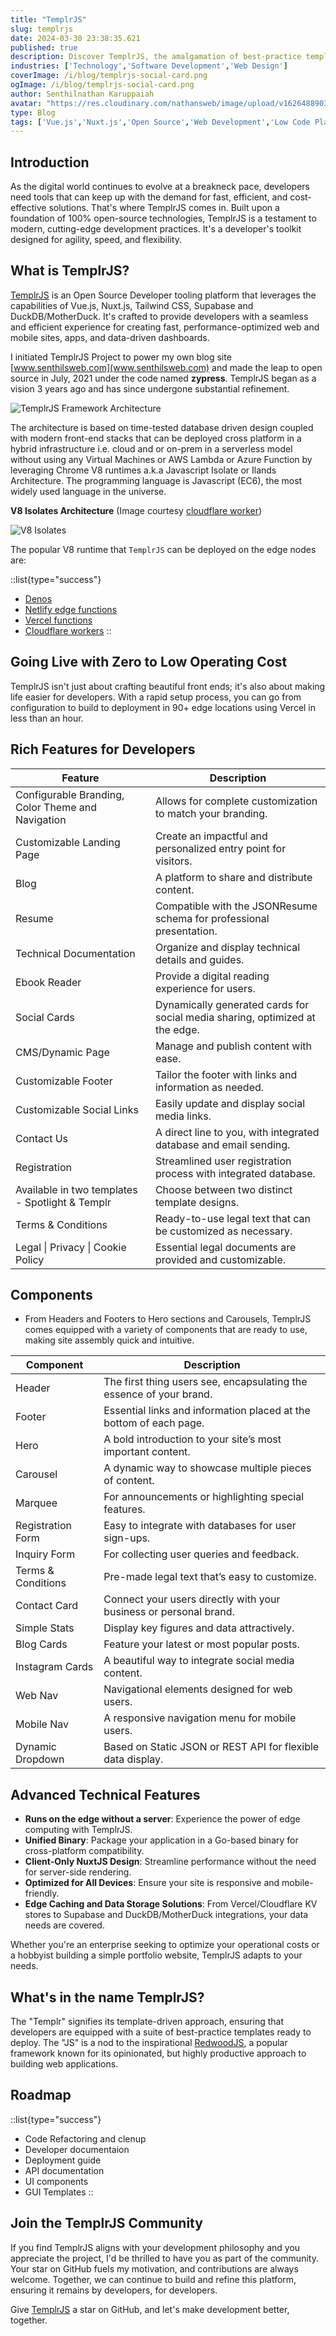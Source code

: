 ```yaml
---
title: "TemplrJS"
slug: templrjs
date: 2024-03-30 23:38:35.621
published: true
description: Discover TemplrJS, the amalgamation of best-practice templates and cutting-edge development inspired by RedwoodJS for building high-performance web and mobile applications.
industries: ['Technology','Software Development','Web Design']
coverImage: /i/blog/templrjs-social-card.png
ogImage: /i/blog/templrjs-social-card.png
author: Senthilnathan Karuppaiah
avatar: "https://res.cloudinary.com/nathansweb/image/upload/v1626488903/profile/Senthil-profile-picture-01_al07i5.jpg"
type: Blog
tags: ['Vue.js','Nuxt.js','Open Source','Web Development','Low Code Platform']
---
```


## Introduction

As the digital world continues to evolve at a breakneck pace, developers need tools that can keep up with the demand for fast, efficient, and cost-effective solutions. That's where TemplrJS comes in. Built upon a foundation of 100% open-source technologies, TemplrJS is a testament to modern, cutting-edge development practices. It's a developer's toolkit designed for agility, speed, and flexibility.

## What is TemplrJS?

[TemplrJS](https://github.com/senthilsweb/templrjs) is an Open Source Developer tooling platform that leverages the capabilities of Vue.js, Nuxt.js, Tailwind CSS, Supabase and DuckDB/MotherDuck. It's crafted to provide developers with a seamless and efficient experience for creating fast, performance-optimized web and mobile sites, apps, and data-driven dashboards.

I initiated TemplrJS Project to power my own blog site [www.senthilsweb.com](www.senthilsweb.com) and made the leap to open source in July, 2021 under the code named **zypress**. TemplrJS began as a vision 3 years ago and has since undergone substantial refinement. 

![TemplrJS Framework Architecture](/i/blog/templrjs-architecture.png)

The architecture is based on time-tested database driven design coupled with modern front-end stacks that can be deployed cross platform in a hybrid infrastructure i.e. cloud and or on-prem in a serverless model without using any Virtual Machines or AWS Lambda or Azure Function by leveraging Chrome V8 runtimes a.k.a Javascript Isolate or Ilands Architecture. The programming language is Javascript (EC6), the most widely used language in the universe.

**V8 Isolates Architecture** (Image courtesy [cloudflare worker](https://blog.cloudflare.com/cloud-computing-without-containers/))

![V8 Isolates](/i/blog/v8.isolates.png)


The popular V8 runtime that `TemplrJS` can be deployed on the edge nodes are:

::list{type="success"}
- [Denos](https://deno.land/)
- [Netlify edge functions](https://www.netlify.com/products/#netlify-edge-functions)
- [Vercel functions](https://vercel.com/)
- [Cloudflare workers](https://workers.cloudflare.com/)
::  


## Going Live with Zero to Low Operating Cost

TemplrJS isn't just about crafting beautiful front ends; it's also about making life easier for developers. With a rapid setup process, you can go from configuration to build to deployment in 90+ edge locations using Vercel in less than an hour.

## Rich Features for Developers


| Feature                                      | Description                                                  |
|----------------------------------------------|--------------------------------------------------------------|
| Configurable Branding, Color Theme and Navigation | Allows for complete customization to match your branding.    |
| Customizable Landing Page                    | Create an impactful and personalized entry point for visitors.|
| Blog                                         | A platform to share and distribute content.                   |
| Resume                                       | Compatible with the JSONResume schema for professional presentation. |
| Technical Documentation                      | Organize and display technical details and guides.            |
| Ebook Reader                                 | Provide a digital reading experience for users.               |
| Social Cards                                 | Dynamically generated cards for social media sharing, optimized at the edge. |
| CMS/Dynamic Page                             | Manage and publish content with ease.                         |
| Customizable Footer                          | Tailor the footer with links and information as needed.       |
| Customizable Social Links                    | Easily update and display social media links.                 |
| Contact Us                                   | A direct line to you, with integrated database and email sending. |
| Registration                                 | Streamlined user registration process with integrated database. |
| Available in two templates - Spotlight & Templr | Choose between two distinct template designs.                 |
| Terms & Conditions                           | Ready-to-use legal text that can be customized as necessary.  |
| Legal \| Privacy \| Cookie Policy            | Essential legal documents are provided and customizable.      |



## Components

- From Headers and Footers to Hero sections and Carousels, TemplrJS comes equipped with a variety of components that are ready to use, making site assembly quick and intuitive.


| Component         | Description                                                 |
|-------------------|-------------------------------------------------------------|
| Header            | The first thing users see, encapsulating the essence of your brand. |
| Footer            | Essential links and information placed at the bottom of each page. |
| Hero              | A bold introduction to your site’s most important content.  |
| Carousel          | A dynamic way to showcase multiple pieces of content.       |
| Marquee           | For announcements or highlighting special features.         |
| Registration Form | Easy to integrate with databases for user sign-ups.         |
| Inquiry Form      | For collecting user queries and feedback.                   |
| Terms & Conditions| Pre-made legal text that’s easy to customize.               |
| Contact Card      | Connect your users directly with your business or personal brand. |
| Simple Stats      | Display key figures and data attractively.                  |
| Blog Cards        | Feature your latest or most popular posts.                  |
| Instagram Cards   | A beautiful way to integrate social media content.          |
| Web Nav           | Navigational elements designed for web users.               |
| Mobile Nav        | A responsive navigation menu for mobile users.              |
| Dynamic Dropdown  | Based on Static JSON or REST API for flexible data display. |


## Advanced Technical Features

- **Runs on the edge without a server**: Experience the power of edge computing with TemplrJS.
- **Unified Binary**: Package your application in a Go-based binary for cross-platform compatibility.
- **Client-Only NuxtJS Design**: Streamline performance without the need for server-side rendering.
- **Optimized for All Devices**: Ensure your site is responsive and mobile-friendly.
- **Edge Caching and Data Storage Solutions**: From Vercel/Cloudflare KV stores to Supabase and DuckDB/MotherDuck integrations, your data needs are covered.

Whether you're an enterprise seeking to optimize your operational costs or a hobbyist building a simple portfolio website, TemplrJS adapts to your needs.

## What's in the name TemplrJS?

The "Templr" signifies its template-driven approach, ensuring that developers are equipped with a suite of best-practice templates ready to deploy. The "JS" is a nod to the inspirational [RedwoodJS](https://redwoodjs.com/), a popular framework known for its opinionated, but highly productive approach to building web applications. 

## Roadmap

::list{type="success"}
- Code Refactoring and clenup
- Developer documentaion
- Deployment guide
- API documentation
- UI components
- GUI Templates
::  


## Join the TemplrJS Community

If you find TemplrJS aligns with your development philosophy and you appreciate the project, I'd be thrilled to have you as part of the community. Your star on GitHub fuels my motivation, and contributions are always welcome. Together, we can continue to build and refine this platform, ensuring it remains by developers, for developers.

Give [TemplrJS](https://github.com/senthilsweb/templrjs) a star on GitHub, and let's make development better, together.
